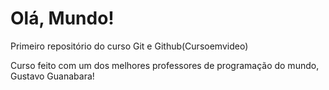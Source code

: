 # Olá, Mundo!
 Primeiro repositório do curso Git e Github(Cursoemvideo)

 Curso feito com um dos melhores professores de programação do mundo, Gustavo Guanabara!
